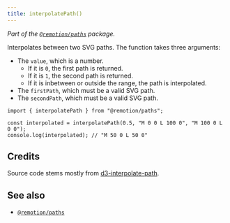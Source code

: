 ```yaml
---
title: interpolatePath()
---
```


_Part of the [`@remotion/paths`](/docs/paths) package._

Interpolates between two SVG paths. The function takes three arguments:

- The `value`, which is a number.
  - If it is `0`, the first path is returned.
  - If it is `1`, the second path is returned.
  - If it is inbetween or outside the range, the path is interpolated.
- The `firstPath`, which must be a valid SVG path.
- The `secondPath`, which must be a valid SVG path.

```tsx twoslash
import { interpolatePath } from "@remotion/paths";

const interpolated = interpolatePath(0.5, "M 0 0 L 100 0", "M 100 0 L 0 0");
console.log(interpolated); // "M 50 0 L 50 0"
```

## Credits

Source code stems mostly from [d3-interpolate-path](https://github.com/pbeshai/d3-interpolate-path).

## See also

- [`@remotion/paths`](/docs/paths)
